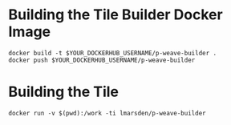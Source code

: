 # Building the Tile Builder Docker Image

```
docker build -t $YOUR_DOCKERHUB_USERNAME/p-weave-builder .
docker push $YOUR_DOCKERHUB_USERNAME/p-weave-builder
```

# Building the Tile
```
docker run -v $(pwd):/work -ti lmarsden/p-weave-builder
```
